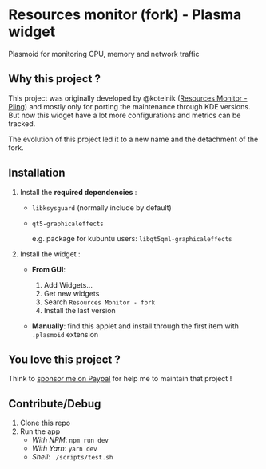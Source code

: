 # Resources monitor (fork) - Plasma widget

Plasmoid for monitoring CPU, memory and network traffic

## Why this project ?

This project was originally developed by @kotelnik ([Resources Monitor - Pling](https://www.pling.com/p/998908)) and mostly only for porting the maintenance through KDE versions.
But now this widget have a lot more configurations and metrics can be tracked.

The evolution of this project led it to a new name and the detachment of the fork.

## Installation

1. Install the **required dependencies** :

   - `libksysguard` (normally include by default)
   - `qt5-graphicaleffects`

     e.g. package for kubuntu users: `libqt5qml-graphicaleffects`

2. Install the widget :

   - **From GUI**:

     1. Add Widgets...
     2. Get new widgets
     3. Search `Resources Monitor - fork`
     4. Install the last version

   - **Manually**: find this applet and install through the first item with `.plasmoid` extension

## You love this project ?

Think to [sponsor me on Paypal](https://www.paypal.me/orblazer) for help me to maintain that project !

## Contribute/Debug

1. Clone this repo
2. Run the app
   - _With NPM_: `npm run dev`
   - _With Yarn_: `yarn dev`
   - _Shell_: `./scripts/test.sh`
